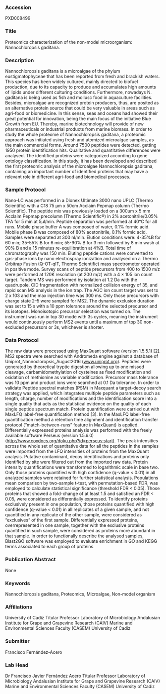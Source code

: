 ### Accession
PXD008499

### Title
Proteomics characterization of the non-model microorganism: Nannochloropsis gaditana.

### Description
Nannochloropsis gaditana is a microalgae of the phylum eustigmatophyceae that has been reported from fresh and brackish waters. This  species has been widely cultured, mainly directed to biofuel production, due to its capacity to produce and accumulates high amounts of lipids under different culturing conditions.  Furthermore, nowadays  N. gaditana is being used as fish and mollusc food in aquaculture facilities.  Besides, microalgae are  recognized  protein producers,  thus, are posited as an alternative protein source that could be very valuable in areas such as agri-food or biomedicine. In this sense, seas and oceans had showed their great potential for innovation, being the main focus of the initiative Blue Growth from EU.  Thereby, marine biotechnology will provide of new pharmaceuticals or industrial products from marine biomass.  In order to study the whole proteome of Nannochloropsis gaditana, a proteomic approach was initiated using fresh and atomized microalgae samples, as the main commercial forms. Around 7500 peptides were detected, getting 1950 protein identification hits. Qualitative and quantitative differences were analysed. The identified proteins were categorized according to gene ontology classification. In this study, it has been developed and described the first proteomic analysis of the microalgae Nannochloropsis gaditana, containing an important number of identified proteins that may have a relevant role in different agri-food and biomedical processes.

### Sample Protocol
Nano-LC was performed in a Dionex Ultimate 3000 nano UPLC (Thermo Scientific) with a C18 75 μm x 50cm Acclaim Pepmap column (Thermo Scientific). The peptide mix was previously loaded on a 300um x 5 mm Acclaim Pepmap precolumn (Thermo Scientific®) in 2% acetonitrile/0.05% TFA for 5 min at 5µl/min. Peptide separation was performed at 40°C for all runs. Mobile phase buffer A was composed of water, 0.1% formic acid. Mobile phase B was composed of 80% acetonitrile, 0.1% formic acid. Samples were separated at 300 nl/min. Elution conditions were: 4-35%B for 60 min; 35-55% B for 6 min; 55-90% B for 3 min followed by 8 min wash at 90% B and a 15 minutes re-equilibration at 4%B. Total time of chromatography was 150 min. Eluting peptide cations were converted to gas-phase ions by nano electrospray ionization and analysed on a Thermo Orbitrap Fusion (Q-OT-qIT, Thermo Scientific) mass spectrometer operated in positive mode. Survey scans of peptide precursors from 400 to 1500 m/z were performed at 120K resolution (at 200 m/z) with a 4 × 105 ion count target. Tandem MS was performed by isolation at 1.2 Da with the quadrupole, CID fragmentation with normalized collision energy of 35, and rapid scan MS analysis in the ion trap. The AGC ion count target was set to 2 x 103 and the max injection time was 300 ms. Only those precursors with charge state 2–5 were sampled for MS2. The dynamic exclusion duration was set to 15 s with a 10 ppm tolerance around the selected precursor and its isotopes. Monoisotopic precursor selection was turned on. The instrument was run in top 30 mode with 3s cycles, meaning the instrument would continuously perform MS2 events until a maximum of top 30 non-excluded precursors or 3s, whichever is shorter.

### Data Protocol
The raw data were processed using MaxQuant software (version 1.5.5.1) [2]. MS2 spectra were searched with Andromeda engine against a database of Uniprot_Nannocloropsis_August2016 (www.uniprot.org). Peptides were generated by theoretical tryptic digestion allowing up to one missed cleavage, carbamidomethylation of cysteines as fixed modification and oxidation of methionine as variable modification. Precursor mass tolerance was 10 ppm and product ions were searched at 0.1 Da tolerance. In order to validate Peptide spectral matches (PSM) in Maxquant a target-decoy search strategy was applied, which integrates multiple peptide parameters such as length, charge, number of modifications and the identification score into a single quality that acts as the statistical evidence on the quality of each single peptide spectrum match. Protein quantification were carried out with MaxLFQ label-free quantification method [3]. In the MaxLFQ label-free quantification method a retention time alignment and identification transfer protocol (“match-between-runs” feature in MaxQuant) is applied. Differentially expressed proteins analysis was performed with the freely available software Perseus (version 1.5.6.0) (http://www.coxdocs.org/doku.php?id=perseus:start). The peak intensities across the whole set of quantitative data for all the peptides in the samples were imported from the LFQ intensities of proteins from the MaxQuant analysis. Putative contaminant, decoy identifications and proteins only identified by site were filtered out from the imported raw data. Protein intensity quantifications were transformed to logarithmic scale  in base two. Only those proteins quantified with high confidence (q-value < 0.01) in all analyzed samples were retained for further statistical analysis. Populations mean comparison by two-sample t-test, with permutation-based FDR, was employed to calculate statistical significance (threshold FDR < 0.05). Those proteins that showed a fold-change of at least 1.5 and satisfied an FDR < 0.05, were considered as differentially expressed. To identify proteins exclusively present in one population, those proteins quantified with high confidence (q-value < 0.01) in all replicates of a given sample, and not quantified in any replicate of the other sample, were considered as “exclusives” of the first sample. Differentially expressed proteins, overrepresented in one sample, together with the exclusive proteins quantified in such sample, were considered as proteins more abundant in that sample. In order to functionally describe the analysed samples, Blast2GO software was employed to evaluate enrichment in GO and KEGG terms associated to each group of proteins.

### Publication Abstract
None

### Keywords
Nannochloropsis gaditana, Proteomics, Microalgae, Non-model organism

### Affiliations
University of Cadiz
Titular Professor Laboratory of Microbiology Andalusian Institute for Grape and Grapevine Research (CAIV) Marine and Environmental Sciences Faculty (CASEM) University of Cadiz

### Submitter
Francisco Fernández-Acero

### Lab Head
Dr Francisco Javier Fernández Acero
Titular Professor Laboratory of Microbiology Andalusian Institute for Grape and Grapevine Research (CAIV) Marine and Environmental Sciences Faculty (CASEM) University of Cadiz


